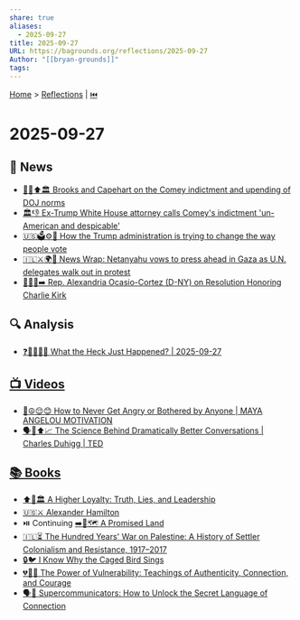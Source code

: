 ```yaml
---
share: true
aliases:
  - 2025-09-27
title: 2025-09-27
URL: https://bagrounds.org/reflections/2025-09-27
Author: "[[bryan-grounds]]"
tags:
---
```

[Home](../index.md) > [Reflections](./index.md) | [⏮️](./2025-09-26.md)  
# 2025-09-27  
## 📰 News  
- [👨‍⚖️⬆️🏛️ Brooks and Capehart on the Comey indictment and upending of DOJ norms](../videos/brooks-and-capehart-on-the-comey-indictment-and-upending-of-doj-norms.md)  
- [🏛️👎 Ex-Trump White House attorney calls Comey's indictment 'un-American and despicable'](../videos/ex-trump-white-house-attorney-calls-comeys-indictment-un-american-and-despicable.md)  
- [🇺🇸🗳️⚙️🤔 How the Trump administration is trying to change the way people vote](../videos/how-the-trump-administration-is-trying-to-change-the-way-people-vote.md)  
- [🇮🇱⚔️🌍🚶 News Wrap: Netanyahu vows to press ahead in Gaza as U.N. delegates walk out in protest](../videos/news-wrap-netanyahu-vows-to-press-ahead-in-gaza-as-un-delegates-walk-out-in-protest.md)  
- [👩‍⚖️📜➡️ Rep. Alexandria Ocasio-Cortez (D-NY) on Resolution Honoring Charlie Kirk](../videos/rep-alexandria-ocasio-cortez-d-ny-on-resolution-honoring-charlie-kirk.md)  
  
## 🔍 Analysis  
- [❓🤯😵‍💫🤷 What the Heck Just Happened? | 2025-09-27](../videos/what-the-heck-just-happened-2025-09-27.md)  
  
## [📺 Videos](../videos/index.md)  
- [🧘☮️😌😊 How to Never Get Angry or Bothered by Anyone | MAYA ANGELOU MOTIVATION](../videos/how-to-never-get-angry-or-bothered-by-anyone-maya-angelou-motivation.md)  
- [🗣️🧠⬆️📈 The Science Behind Dramatically Better Conversations | Charles Duhigg | TED](../videos/the-science-behind-dramatically-better-conversations-charles-duhigg-ted.md)  
  
## [📚 Books](../books/index.md)  
- [⬆️🤥🏛️ A Higher Loyalty: Truth, Lies, and Leadership](../books/a-higher-loyalty-truth-lies-and-leadership.md)  
- [🇺🇸⚔️ Alexander Hamilton](../books/alexander-hamilton.md)  
- ⏯️ Continuing [➡️🌟🗺️ A Promised Land](../books/a-promised-land.md)  
- [🇮🇱⏳ The Hundred Years' War on Palestine: A History of Settler Colonialism and Resistance, 1917–2017](../books/the-hundred-years-war-on-palestine-a-history-of-settler-colonialism-and-resistance-1917-2017.md)  
- [🔒🐦 I Know Why the Caged Bird Sings](../books/i-know-why-the-caged-bird-sings.md)  
- [💔💪🔗 The Power of Vulnerability: Teachings of Authenticity, Connection, and Courage](../books/the-power-of-vulnerability-teachings-of-authenticity-connection-and-courage.md)  
- [🗣️🔗 Supercommunicators: How to Unlock the Secret Language of Connection](../books/supercommunicators-how-to-unlock-the-secret-language-of-connection.md)